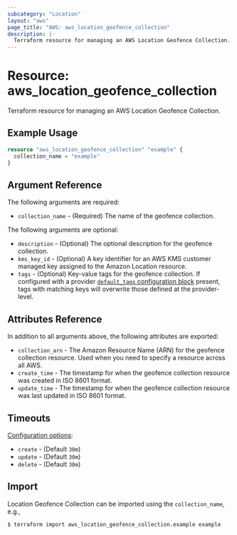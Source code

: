 ```yaml
---
subcategory: "Location"
layout: "aws"
page_title: "AWS: aws_location_geofence_collection"
description: |-
  Terraform resource for managing an AWS Location Geofence Collection.
---
```


# Resource: aws_location_geofence_collection

Terraform resource for managing an AWS Location Geofence Collection.

## Example Usage

```terraform
resource "aws_location_geofence_collection" "example" {
  collection_name = "example"
}
```

## Argument Reference

The following arguments are required:

* `collection_name` - (Required) The name of the geofence collection.

The following arguments are optional:

* `description` - (Optional) The optional description for the geofence collection.
* `kms_key_id` - (Optional) A key identifier for an AWS KMS customer managed key assigned to the Amazon Location resource.
* `tags` - (Optional) Key-value tags for the geofence collection. If configured with a provider [`default_tags` configuration block](https://registry.terraform.io/providers/hashicorp/aws/latest/docs#default_tags-configuration-block) present, tags with matching keys will overwrite those defined at the provider-level.

## Attributes Reference

In addition to all arguments above, the following attributes are exported:

* `collection_arn` - The Amazon Resource Name (ARN) for the geofence collection resource. Used when you need to specify a resource across all AWS.
* `create_time` - The timestamp for when the geofence collection resource was created in ISO 8601 format.
* `update_time` - The timestamp for when the geofence collection resource was last updated in ISO 8601 format.

## Timeouts

[Configuration options](https://developer.hashicorp.com/terraform/language/resources/syntax#operation-timeouts):

* `create` - (Default `30m`)
* `update` - (Default `30m`)
* `delete` - (Default `30m`)

## Import

Location Geofence Collection can be imported using the `collection_name`, e.g.,

```
$ terraform import aws_location_geofence_collection.example example
```

